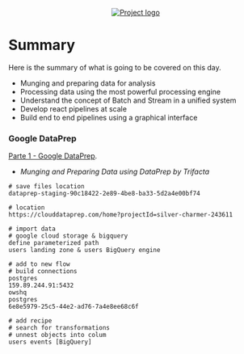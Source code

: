 <p align="center">
  <a href="" rel="noopener">
    <img src="https://github.com/owshq-plumbers/trn-cc-bg-gcp/blob/main/images/day2-summary.png" alt="Project logo">
 </a>
</p>


# Summary
Here is the summary of what is going to be covered on this day.

* Munging and preparing data for analysis
* Processing data using the most powerful processing engine
* Understand the concept of Batch and Stream in a unified system
* Develop react pipelines at scale
* Build end to end pipelines using a graphical interface


### Google DataPrep
[Parte 1 - Google DataPrep](https://github.com/owshq-plumbers/trn-cc-bg-gcp/blob/main/docs/d2.1_data_prep.excalidraw.png).

- *Munging and Preparing Data using DataPrep by Trifacta*

```shell
# save files location
dataprep-staging-90c18422-2e89-4be8-ba33-5d2a4e00bf74

# location
https://clouddataprep.com/home?projectId=silver-charmer-243611

# import data
# google cloud storage & bigquery
define parameterized path
users landing zone & users BigQuery engine

# add to new flow
# build connections
postgres
159.89.244.91:5432
owshq
postgres
6e8e5979-25c5-44e2-ad76-7a4e8ee68c6f

# add recipe
# search for transformations
# unnest objects into colum
users events [BigQuery]
```
